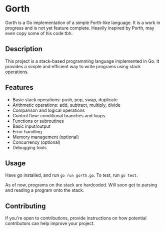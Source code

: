 # Gorth

Gorth is a Go implementation of a simple Forth-like language. It is a work in progress and is not yet feature complete. Heavily inspired by Porth, may even copy some of his code tbh.

## Description

This project is a stack-based programming language implemented in Go. It provides a simple and efficient way to write programs using stack operations.

## Features

-   Basic stack operations: push, pop, swap, duplicate
-   Arithmetic operations: add, subtract, multiply, divide
-   Comparison and logical operations
-   Control flow: conditional branches and loops
-   Functions or subroutines
-   Basic input/output
-   Error handling
-   Memory management (optional)
-   Concurrency (optional)
-   Debugging tools

## Usage

Have go installed, and run `go run gorth.go`. To test, run `go test`.

As of now, programs on the stack are hardcoded. Will soon get to parsing and reading a program onto the stack.

## Contributing

If you're open to contributions, provide instructions on how potential contributors can help improve your project.
